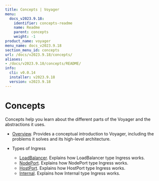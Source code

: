 ```yaml
---
title: Concepts | Voyager
menu:
  docs_v2023.9.18:
    identifier: concepts-readme
    name: Readme
    parent: concepts
    weight: -1
product_name: voyager
menu_name: docs_v2023.9.18
section_menu_id: concepts
url: /docs/v2023.9.18/concepts/
aliases:
- /docs/v2023.9.18/concepts/README/
info:
  cli: v0.0.14
  installer: v2023.9.18
  version: v2023.9.18
---
```


# Concepts

Concepts help you learn about the different parts of the Voyager and the abstractions it uses.

- [Overview](/docs/v2023.9.18/concepts/overview). Provides a conceptual introduction to Voyager, including the problems it solves and its high-level architecture.

- Types of Ingress
  - [LoadBalancer](/docs/v2023.9.18/concepts/ingress-types/loadbalancer). Explains how LoadBalancer type Ingress works.
  - [NodePort](/docs/v2023.9.18/concepts/ingress-types/nodeport). Explains how NodePort type Ingress works.
  - [HostPort](/docs/v2023.9.18/concepts/ingress-types/hostport). Explains how HostPort type Ingress works.
  - [Internal](/docs/v2023.9.18/concepts/ingress-types/internal). Explains how Internal type Ingress works.
